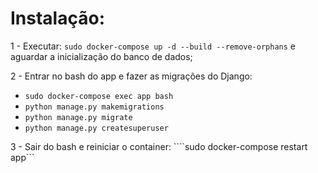 # Instalação: #

1 - Executar: ```sudo docker-compose up -d --build --remove-orphans``` e aguardar a inicialização do banco de dados;

2 - Entrar no bash do app e fazer as migrações do Django:

- ```sudo docker-compose exec app bash```
- ```python manage.py makemigrations```
- ```python manage.py migrate```
- ```python manage.py createsuperuser```

3 - Sair do bash e reiniciar o container: ````sudo docker-compose restart app```